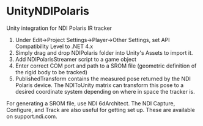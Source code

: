 # UnityNDIPolaris
Unity integration for NDI Polaris IR tracker

1. Under Edit->Project Settings->Player->Other Settings, set API Compatibility Level to .NET 4.x
2. Simply drag and drop NDIPolaris folder into Unity's Assets to import it.
3. Add NDIPolarisStreamer script to a game object  
4. Enter correct COM port and path to a SROM file (geometric definition of the rigid body to be tracked)  
5. PublishedTransform contains the measured pose returned by the NDI Polaris device. The NDIToUnity matrix can transform this pose to a desired coordinate system depending on where in space the tracker is.

For generating a SROM file, use NDI 6dArchitect. The NDI Capture, Configure, and Track are also useful for getting set up. These are available on support.ndi.com.
